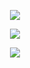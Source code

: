 
<p align="center" width="100%">
  <img src="https://imgur.com/Httzqca" />
</p>
<p align="center" width="100%">
  <img src="https://github-readme-stats.vercel.app/api?username=emmaleger58&count_private=true&show_icons=true&&bg_color=000000&title_color=80ffd4&text_color=d0e5d7&icon_color=99ffcc" />
</p>
<p align="center" width="100%">
  <img src="https://github-readme-stats.vercel.app/api/top-langs/?username=emmaleger58&layout=compact&bg_color=000000&title_color=80ffd4&text_color=d0e5d7&card_width=445" />
</p>
